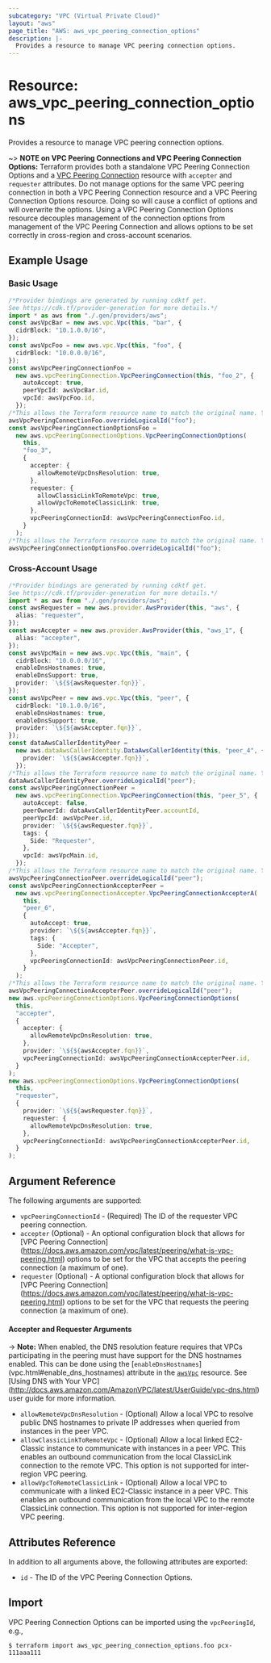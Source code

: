 ```yaml
---
subcategory: "VPC (Virtual Private Cloud)"
layout: "aws"
page_title: "AWS: aws_vpc_peering_connection_options"
description: |-
  Provides a resource to manage VPC peering connection options.
---
```


# Resource: aws\_vpc\_peering\_connection\_options

Provides a resource to manage VPC peering connection options.

\~> **NOTE on VPC Peering Connections and VPC Peering Connection Options:** Terraform provides
both a standalone VPC Peering Connection Options and a [VPC Peering Connection](vpc_peering_connection.html)
resource with `accepter` and `requester` attributes. Do not manage options for the same VPC peering
connection in both a VPC Peering Connection resource and a VPC Peering Connection Options resource.
Doing so will cause a conflict of options and will overwrite the options.
Using a VPC Peering Connection Options resource decouples management of the connection options from
management of the VPC Peering Connection and allows options to be set correctly in cross-region and
cross-account scenarios.

## Example Usage

### Basic Usage

```typescript
/*Provider bindings are generated by running cdktf get.
See https://cdk.tf/provider-generation for more details.*/
import * as aws from "./.gen/providers/aws";
const awsVpcBar = new aws.vpc.Vpc(this, "bar", {
  cidrBlock: "10.1.0.0/16",
});
const awsVpcFoo = new aws.vpc.Vpc(this, "foo", {
  cidrBlock: "10.0.0.0/16",
});
const awsVpcPeeringConnectionFoo =
  new aws.vpcPeeringConnection.VpcPeeringConnection(this, "foo_2", {
    autoAccept: true,
    peerVpcId: awsVpcBar.id,
    vpcId: awsVpcFoo.id,
  });
/*This allows the Terraform resource name to match the original name. You can remove the call if you don't need them to match.*/
awsVpcPeeringConnectionFoo.overrideLogicalId("foo");
const awsVpcPeeringConnectionOptionsFoo =
  new aws.vpcPeeringConnectionOptions.VpcPeeringConnectionOptions(
    this,
    "foo_3",
    {
      accepter: {
        allowRemoteVpcDnsResolution: true,
      },
      requester: {
        allowClassicLinkToRemoteVpc: true,
        allowVpcToRemoteClassicLink: true,
      },
      vpcPeeringConnectionId: awsVpcPeeringConnectionFoo.id,
    }
  );
/*This allows the Terraform resource name to match the original name. You can remove the call if you don't need them to match.*/
awsVpcPeeringConnectionOptionsFoo.overrideLogicalId("foo");

```

### Cross-Account Usage

```typescript
/*Provider bindings are generated by running cdktf get.
See https://cdk.tf/provider-generation for more details.*/
import * as aws from "./.gen/providers/aws";
const awsRequester = new aws.provider.AwsProvider(this, "aws", {
  alias: "requester",
});
const awsAccepter = new aws.provider.AwsProvider(this, "aws_1", {
  alias: "accepter",
});
const awsVpcMain = new aws.vpc.Vpc(this, "main", {
  cidrBlock: "10.0.0.0/16",
  enableDnsHostnames: true,
  enableDnsSupport: true,
  provider: `\${${awsRequester.fqn}}`,
});
const awsVpcPeer = new aws.vpc.Vpc(this, "peer", {
  cidrBlock: "10.1.0.0/16",
  enableDnsHostnames: true,
  enableDnsSupport: true,
  provider: `\${${awsAccepter.fqn}}`,
});
const dataAwsCallerIdentityPeer =
  new aws.dataAwsCallerIdentity.DataAwsCallerIdentity(this, "peer_4", {
    provider: `\${${awsAccepter.fqn}}`,
  });
/*This allows the Terraform resource name to match the original name. You can remove the call if you don't need them to match.*/
dataAwsCallerIdentityPeer.overrideLogicalId("peer");
const awsVpcPeeringConnectionPeer =
  new aws.vpcPeeringConnection.VpcPeeringConnection(this, "peer_5", {
    autoAccept: false,
    peerOwnerId: dataAwsCallerIdentityPeer.accountId,
    peerVpcId: awsVpcPeer.id,
    provider: `\${${awsRequester.fqn}}`,
    tags: {
      Side: "Requester",
    },
    vpcId: awsVpcMain.id,
  });
/*This allows the Terraform resource name to match the original name. You can remove the call if you don't need them to match.*/
awsVpcPeeringConnectionPeer.overrideLogicalId("peer");
const awsVpcPeeringConnectionAccepterPeer =
  new aws.vpcPeeringConnectionAccepter.VpcPeeringConnectionAccepterA(
    this,
    "peer_6",
    {
      autoAccept: true,
      provider: `\${${awsAccepter.fqn}}`,
      tags: {
        Side: "Accepter",
      },
      vpcPeeringConnectionId: awsVpcPeeringConnectionPeer.id,
    }
  );
/*This allows the Terraform resource name to match the original name. You can remove the call if you don't need them to match.*/
awsVpcPeeringConnectionAccepterPeer.overrideLogicalId("peer");
new aws.vpcPeeringConnectionOptions.VpcPeeringConnectionOptions(
  this,
  "accepter",
  {
    accepter: {
      allowRemoteVpcDnsResolution: true,
    },
    provider: `\${${awsAccepter.fqn}}`,
    vpcPeeringConnectionId: awsVpcPeeringConnectionAccepterPeer.id,
  }
);
new aws.vpcPeeringConnectionOptions.VpcPeeringConnectionOptions(
  this,
  "requester",
  {
    provider: `\${${awsRequester.fqn}}`,
    requester: {
      allowRemoteVpcDnsResolution: true,
    },
    vpcPeeringConnectionId: awsVpcPeeringConnectionAccepterPeer.id,
  }
);

```

## Argument Reference

The following arguments are supported:

* `vpcPeeringConnectionId` - (Required) The ID of the requester VPC peering connection.
* `accepter` (Optional) - An optional configuration block that allows for \[VPC Peering Connection]
  (https://docs.aws.amazon.com/vpc/latest/peering/what-is-vpc-peering.html) options to be set for the VPC that accepts
  the peering connection (a maximum of one).
* `requester` (Optional) - A optional configuration block that allows for \[VPC Peering Connection]
  (https://docs.aws.amazon.com/vpc/latest/peering/what-is-vpc-peering.html) options to be set for the VPC that requests
  the peering connection (a maximum of one).

#### Accepter and Requester Arguments

\-> **Note:** When enabled, the DNS resolution feature requires that VPCs participating in the peering
must have support for the DNS hostnames enabled. This can be done using the \[`enableDnsHostnames`]
(vpc.html#enable\_dns\_hostnames) attribute in the [`awsVpc`](vpc.html) resource. See \[Using DNS with Your VPC]
(http://docs.aws.amazon.com/AmazonVPC/latest/UserGuide/vpc-dns.html) user guide for more information.

* `allowRemoteVpcDnsResolution` - (Optional) Allow a local VPC to resolve public DNS hostnames to
  private IP addresses when queried from instances in the peer VPC.
* `allowClassicLinkToRemoteVpc` - (Optional) Allow a local linked EC2-Classic instance to communicate
  with instances in a peer VPC. This enables an outbound communication from the local ClassicLink connection
  to the remote VPC. This option is not supported for inter-region VPC peering.
* `allowVpcToRemoteClassicLink` - (Optional) Allow a local VPC to communicate with a linked EC2-Classic
  instance in a peer VPC. This enables an outbound communication from the local VPC to the remote ClassicLink
  connection. This option is not supported for inter-region VPC peering.

## Attributes Reference

In addition to all arguments above, the following attributes are exported:

* `id` - The ID of the VPC Peering Connection Options.

## Import

VPC Peering Connection Options can be imported using the `vpcPeeringId`, e.g.,

```console
$ terraform import aws_vpc_peering_connection_options.foo pcx-111aaa111
```
